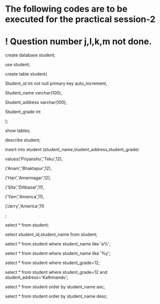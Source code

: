 # The following codes are to be executed for the practical session-2

# ! Question number j,l,k,m not done.

create database student;

use student;

create table student(

Student_id int not null primary key auto_increment,

Student_name varchar(100),

Student_address varchar(100),

Student_grade int

);

show tables;

describe student;

insert into student (student_name,student_address,student_grade)

values('Priyanshu','Teku',12),

('Anam','Bhaktapur',12),

('Hari','Amannagar',12),

('Sita','Dilibazar',11),

('Yam','America',11),

('Jerry','America',11)

;

select * from student;

select student_id,student_name from student;

select * from student where student_name like 'a%';

select * from student where student_name like '%y';

select * from student where student_grade=12;

select * from student
where student_grade=12 and student_address='Kathmandu';

select * from student order by student_name asc;

select * from student order by student_name desc;
